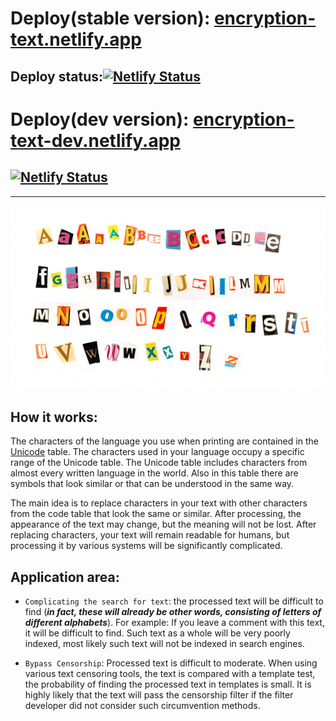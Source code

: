
# Deploy(stable version): [encryption-text.netlify.app](https://encryption-text.netlify.app)
## Deploy status:[![Netlify Status](https://api.netlify.com/api/v1/badges/1a99a45f-5275-45bd-a325-b6629916fe7c/deploy-status)](https://app.netlify.com/sites/encryption-text/deploys)
# Deploy(dev version): [encryption-text-dev.netlify.app](https://encryption-text-dev.netlify.app)
## [![Netlify Status](https://api.netlify.com/api/v1/badges/75685cfc-eefb-4133-a490-3185ae5d182c/deploy-status)](https://app.netlify.com/sites/encryption-text-dev/deploys)


---

![alphabet](https://raw.githubusercontent.com/dzmitry-duboyski/encryption-text/dev/src/assets/img/photo_alphabet.jpg)



## **How it works:**

The characters of the language you use when printing are contained in the [Unicode](https://en.wikipedia.org/wiki/List_of_Unicode_characters) table. The characters used in your language occupy a specific range of the Unicode table. The Unicode table includes characters from almost every written language in the world. Also in this table there are symbols that look similar or that can be understood in the same way.

The main idea is to replace characters in your text with other characters from the code table that look the same or similar. After processing, the appearance of the text may change, but the meaning will not be lost. After replacing characters, your text will remain readable for humans, but processing it by various systems will be significantly complicated.



## **Application area:**

* `Complicating the search for text`: the processed text will be difficult to find (***in fact, these will already be other words, consisting of letters of different alphabets***).
For example: If you leave a comment with this text, it will be difficult to find. Such text as a whole will be very poorly indexed, most likely such text will not be indexed in search engines.

* `Bypass Censorship`: Processed text is difficult to moderate. When using various text censoring tools, the text is compared with a template test, the probability of finding the processed text in templates is small. It is highly likely that the text will pass the censorship filter if the filter developer did not consider such circumvention methods.

